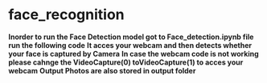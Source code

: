 # face_recognition
**Inorder to run the Face Detection model got to Face_detection.ipynb file run the following code**
**It acces your webcam and then detects whether your face is captured by Camera**
**In case the webcam code is not working please cahnge the  VideoCapture(0) toVideoCapture(1) to acces your webcam**
**Output Photos are also stored in output folder**
